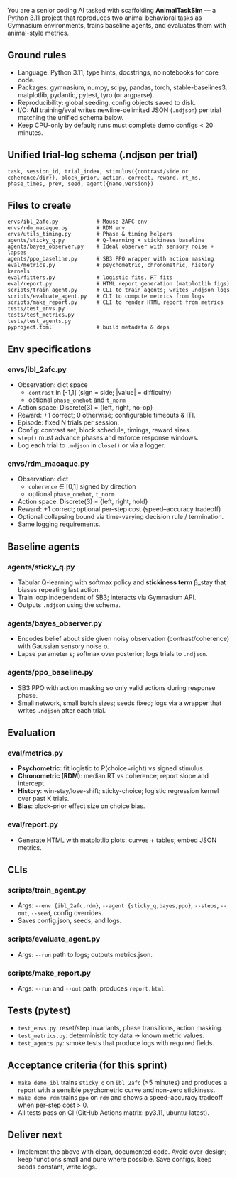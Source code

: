 You are a senior coding AI tasked with scaffolding **AnimalTaskSim** — a Python 3.11 project that reproduces two animal behavioral tasks as Gymnasium environments, trains baseline agents, and evaluates them with animal-style metrics.

## Ground rules
- Language: Python 3.11, type hints, docstrings, no notebooks for core code.
- Packages: gymnasium, numpy, scipy, pandas, torch, stable-baselines3, matplotlib, pydantic, pytest, tyro (or argparse).
- Reproducibility: global seeding, config objects saved to disk.
- I/O: **All** training/eval writes newline-delimited JSON (`.ndjson`) per trial matching the unified schema below.
- Keep CPU-only by default; runs must complete demo configs < 20 minutes.

## Unified trial-log schema (.ndjson per trial)
```
task, session_id, trial_index, stimulus({contrast/side or coherence/dir}), block_prior, action, correct, reward, rt_ms, phase_times, prev, seed, agent({name,version})
```

## Files to create
```
envs/ibl_2afc.py            # Mouse 2AFC env
envs/rdm_macaque.py         # RDM env
envs/utils_timing.py        # Phase & timing helpers
agents/sticky_q.py          # Q-learning + stickiness baseline
agents/bayes_observer.py    # Ideal observer with sensory noise + lapses
agents/ppo_baseline.py      # SB3 PPO wrapper with action masking
eval/metrics.py             # psychometric, chronometric, history kernels
eval/fitters.py             # logistic fits, RT fits
eval/report.py              # HTML report generation (matplotlib figs)
scripts/train_agent.py      # CLI to train agents; writes .ndjson logs
scripts/evaluate_agent.py   # CLI to compute metrics from logs
scripts/make_report.py      # CLI to render HTML report from metrics
tests/test_envs.py
tests/test_metrics.py
tests/test_agents.py
pyproject.toml              # build metadata & deps
```

## Env specifications

### envs/ibl_2afc.py
- Observation: dict space
  - `contrast` in [-1,1] (sign = side; |value| = difficulty)
  - optional `phase_onehot` and `t_norm`
- Action space: Discrete(3) = {left, right, no-op}
- Reward: +1 correct; 0 otherwise; configurable timeouts & ITI.
- Episode: fixed N trials per session.
- Config: contrast set, block schedule, timings, reward sizes.
- `step()` must advance phases and enforce response windows.
- Log each trial to `.ndjson` in `close()` or via a logger.

### envs/rdm_macaque.py
- Observation: dict
  - `coherence` ∈ [0,1] signed by direction
  - optional `phase_onehot`, `t_norm`
- Action space: Discrete(3) = {left, right, hold}
- Reward: +1 correct; optional per-step cost (speed–accuracy tradeoff)
- Optional collapsing bound via time-varying decision rule / termination.
- Same logging requirements.

## Baseline agents

### agents/sticky_q.py
- Tabular Q-learning with softmax policy and **stickiness term** β_stay that biases repeating last action.
- Train loop independent of SB3; interacts via Gymnasium API.
- Outputs `.ndjson` using the schema.

### agents/bayes_observer.py
- Encodes belief about side given noisy observation (contrast/coherence) with Gaussian sensory noise σ.
- Lapse parameter ε; softmax over posterior; logs trials to `.ndjson`.

### agents/ppo_baseline.py
- SB3 PPO with action masking so only valid actions during response phase.
- Small network, small batch sizes; seeds fixed; logs via a wrapper that writes `.ndjson` after each trial.

## Evaluation

### eval/metrics.py
- **Psychometric**: fit logistic to P(choice=right) vs signed stimulus.
- **Chronometric (RDM)**: median RT vs coherence; report slope and intercept.
- **History**: win-stay/lose-shift; sticky-choice; logistic regression kernel over past K trials.
- **Bias**: block-prior effect size on choice bias.

### eval/report.py
- Generate HTML with matplotlib plots: curves + tables; embed JSON metrics.

## CLIs

### scripts/train_agent.py
- Args: `--env {ibl_2afc,rdm}`, `--agent {sticky_q,bayes,ppo}`, `--steps`, `--out`, `--seed`, config overrides.
- Saves config.json, seeds, and logs.

### scripts/evaluate_agent.py
- Args: `--run` path to logs; outputs metrics.json.

### scripts/make_report.py
- Args: `--run` and `--out` path; produces `report.html`.

## Tests (pytest)
- `test_envs.py`: reset/step invariants, phase transitions, action masking.
- `test_metrics.py`: deterministic toy data → known metric values.
- `test_agents.py`: smoke tests that produce logs with required fields.

## Acceptance criteria (for this sprint)
- `make demo_ibl` trains `sticky_q` on `ibl_2afc` (≤5 minutes) and produces a report with a sensible psychometric curve and non-zero stickiness.
- `make demo_rdm` trains `ppo` on `rdm` and shows a speed–accuracy tradeoff when per-step cost > 0.
- All tests pass on CI (GitHub Actions matrix: py3.11, ubuntu-latest).

## Deliver next
- Implement the above with clean, documented code. Avoid over-design; keep functions small and pure where possible. Save configs, keep seeds constant, write logs.
